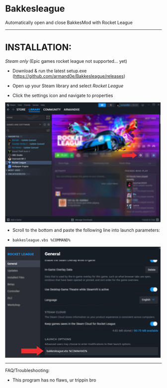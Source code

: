 # Bakkesleague

Automatically open and close BakkesMod with Rocket League

___________________________________________________________________________________________

# INSTALLATION:

*Steam only* (Epic games rocket league not supported... yet)

* Download & run the latest setup.exe (https://github.com/armand0e/Bakkesleague/releases)

* Open up your Steam library and select *Rocket League*
* Click the settings icon and navigate to properties

![alt text](https://github.com/armand0e/Bakkesleague/blob/main/dev/images/image.png?raw=true)

* Scroll to the bottom and paste the following line into launch parameters:
*     bakkesleague.vbs %COMMAND%

![alt text](https://github.com/armand0e/Bakkesleague/blob/main/dev/images/launch.png?raw=true)

____________________________________________________________________________________________

FAQ/Troubleshooting:

* This program has no flaws, ur trippin bro

